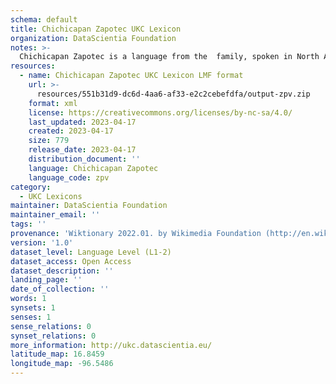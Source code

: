 ```yaml
---
schema: default
title: Chichicapan Zapotec UKC Lexicon
organization: DataScientia Foundation
notes: >-
  Chichicapan Zapotec is a language from the  family, spoken in North America. The UKC Lexicon of Chichicapan Zapotec is represented as a lexico-semantic network. It consists of words, word senses, synsets, as well as sense-level and synset-level relationships.
resources:
  - name: Chichicapan Zapotec UKC Lexicon LMF format
    url: >-
      resources/551b31d9-dc6d-4aa6-af33-e2c2cebefdfa/output-zpv.zip
    format: xml
    license: https://creativecommons.org/licenses/by-nc-sa/4.0/
    last_updated: 2023-04-17
    created: 2023-04-17
    size: 779
    release_date: 2023-04-17
    distribution_document: ''
    language: Chichicapan Zapotec
    language_code: zpv
category:
  - UKC Lexicons
maintainer: DataScientia Foundation
maintainer_email: ''
tags: ''
provenance: 'Wiktionary 2022.01. by Wikimedia Foundation (http://en.wiktionary.org); Princeton WordNet 2.1 by Princeton University (https://wordnet.princeton.edu)'
version: '1.0'
dataset_level: Language Level (L1-2)
dataset_access: Open Access
dataset_description: ''
landing_page: ''
date_of_collection: ''
words: 1
synsets: 1
senses: 1
sense_relations: 0
synset_relations: 0
more_information: http://ukc.datascientia.eu/
latitude_map: 16.8459
longitude_map: -96.5486
---
```

